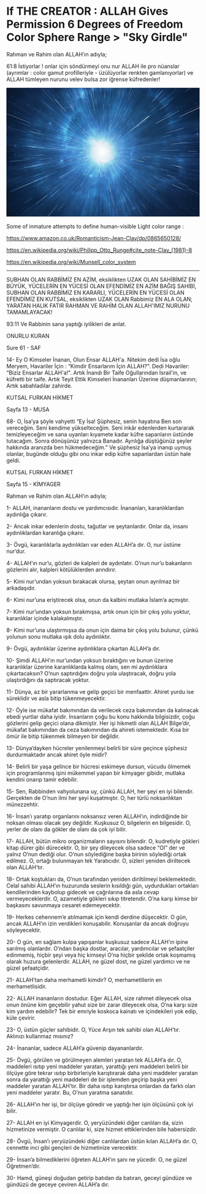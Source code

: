 # If THE CREATOR : ALLAH Gives Permission 6 Degrees of Freedom Color Sphere Range > "Sky Girdle"

Rahman ve Rahim olan ALLAH’ın adıyla;

61:8 İstiyorlar ! onlar için söndürmeyi onu nur ALLAH ile pro nüanslar (ayrımlar : color gamut profilleriyle - üzülüyorlar renkten gamlanıyorlar) ve ALLAH tümleyen nurunu velev bulsa zor iğrense küfredenler! 

![Light of ALLAH](Subhan-Rabbimiz-Rahman-ve-Rahim-Yaratıcımız-ALLAH-tümleyecek-nurunu!.png)

Some of inmature attempts to define human-visible Light color range :

https://www.amazon.co.uk/Romanticism-Jean-Clay/dp/0865650128/

https://en.wikipedia.org/wiki/Philipp_Otto_Runge#cite_note-Clay_(1981)-8

https://en.wikipedia.org/wiki/Munsell_color_system

<hr>

SUBHAN OLAN RABBİMİZ EN AZİM,
eksiklikten UZAK OLAN SAHİBİMİZ EN BÜYÜK,
YÜCELERİN EN YÜCESİ OLAN EFENDİMİZ EN AZİM BAĞIŞ SAHİBİ,
SUBHAN OLAN RABBİMİZ EN KARARLI,
YÜCELERİN EN YÜCESİ OLAN EFENDİMİZ EN KUTSAL,
eksiklikten UZAK OLAN Rabbimiz EN ALA OLAN;
YARATAN HALIK FATIR RAHMAN VE RAHİM OLAN ALLAH'IMIZ NURUNU TAMAMLAYACAK!

93:11 Ve Rabbinin sana yaptığı iyilikleri de anlat.

ONURLU KURAN

Sure 61 - SAF

14- Ey O Kimseler İnanan, Olun Ensar ALLAH'a. Nitekim dedi İsa oğlu Meryem, Havariler İçin : “Kimdir Ensarlarım İçin ALLAH?”. Dedi Havariler: “Biziz Ensarlar ALLAH'a!". Artık İnandı Bir Taife Oğullarından İsrail'in, ve küfretti bir taife. Artık Teyit Ettik Kimseleri İnananları Üzerine düşmanlarının; Artık sabahladılar zahirde.

KUTSAL FURKAN HİKMET

Sayfa 13 - MUSA

68- O, İsa’ya şöyle vahyetti “Ey İsa! Şüphesiz, senin hayatına Ben son vereceğim. Seni kendime yükselteceğim. Seni inkâr edenlerden kurtararak temizleyeceğim ve sana uyanları kıyamete kadar küfre sapanların üstünde tutacağım. Sonra dönüşünüz yalnızca Banadır. Ayrılığa düştüğünüz şeyler hakkında aranızda ben hükmedeceğim.” Ve şüphesiz İsa’ya inanıp uymuş olanlar, bugünde olduğu gibi onu inkar edip küfre sapanlardan üstün hale geldi.

KUTSAL FURKAN HİKMET

Sayfa 15 - KİMYAGER

Rahman ve Rahim olan ALLAH’ın adıyla;

1- ALLAH, inananların dostu ve yardımcısıdır. İnananları, karanlıklardan aydınlığa çıkarır.

2- Ancak inkar edenlerin dostu, tağutlar ve şeytanlardır. Onlar da, insanı aydınlıklardan karanlığa çıkarır.

3- Övgü, karanlıklarla aydınlıkları var eden ALLAH’a dır. O, nur üstüne nur’dur.

4- ALLAH’ın nur’u, gözleri de kalpleri de aydınlatır. O’nun nur’u bakanların gözlerini alır, kalpleri kötülüklerden arındırır.

5- Kimi nur’undan yoksun bırakacak olursa, şeytan onun ayrılmaz bir arkadaşıdır.

6- Kimi nur’una eriştirecek olsa, onun da kalbini mutlaka İslam’a açmıştır.

7- Kimi nur’undan yoksun bırakmışsa, artık onun için bir çıkış yolu yoktur, karanlıklar içinde kalakalmıştır.

8- Kimi nur’una ulaştırmışsa da onun için daima bir çıkış yolu bulunur, çünkü yolunun sonu mutlaka ışık dolu aydınlıktır.

9- Övgü, aydınlıklar üzerine aydınlıklara çıkartan ALLAH’a dır.

10- Şimdi ALLAH’ın nur’undan yoksun bıraktığını ve bunun üzerine karanlıklar üzerine karanlıklarda kalmış olanı, sen mi aydınlıklara çıkartacaksın? O’nun saptırdığını doğru yola ulaştıracak, doğru yola ulaştırdığını da saptıracak yoktur.

11- Dünya, az bir yararlanma ve gelip geçici bir menfaattir. Ahiret yurdu ise süreklidir ve asla bitip tükenmeyecektir.

12- Öyle ise mükafat bakımından da verilecek ceza bakımından da kalınacak ebedi yurtlar daha iyidir. İnsanların çoğu bu konu hakkında bilgisizdir, çoğu gözlerini gelip geçici olana dikmiştir. Her işi hikmetli olan ALLAH Bilge’dir, mükafat bakımından da ceza bakımından da ahireti istemektedir. Kısa bir ömür ile bitip tükenmek bilmeyen bir değildir.

13- Dünya’dayken hücreler yenilenmeyi belirli bir süre geçince şüphesiz durdurmaktadır ancak ahiret öyle midir?

14- Belirli bir yaşa gelince bir hücresi eskimeye dursun, vücudu ölmemek için programlanmış işini mükemmel yapan bir kimyager gibidir, mutlaka kendini onarıp tamir edebilir.

15- Sen, Rabbinden vahyolunana uy, çünkü ALLAH, her şeyi en iyi bilendir. Gerçekten de O’nun ilmi her şeyi kuşatmıştır. O, her türlü noksanlıktan münezzehtir.

16- İnsan’ı yaratıp organlarını noksansız veren ALLAH’ın, indirdiğinde bir noksan olması olacak şey değildir. Kuşkusuz O, bilgelerin en bilgesidir. O, yerler de olanı da gökler de olanı da çok iyi bilir.

17- ALLAH, bütün mikro organizmaların sayısını bilendir. O, kudretiyle gökleri kitap dürer gibi dürecektir. O, bir şey dileyecek olsa sadece “Ol” der ve yalnız O’nun dediği olur. O’nun söylediğine başka birinin söylediği ortak edilmez. O, ortağı bulunmayan tek Yaratıcıdır. O, sizleri yeniden diriltecek olan ALLAH’tır.

18- Ortak koştukları da, O’nun tarafından yeniden diriltilmeyi beklemektedir. Celal sahibi ALLAH’ın huzurunda seslerin kısıldığı gün, uydurdukları ortakları kendilerinden kaybolup gidecek ve çağrılarına da asla cevap vermeyeceklerdir. O, azametiyle gökleri sıkıp titretendir. O’na karşı kimse bir başkasını savunmaya cesaret edemeyecektir.

19- Herkes cehennem’e atılmamak için kendi derdine düşecektir. O gün, ancak ALLAH’ın izin verdikleri konuşabilir. Konuşanlar da ancak doğruyu söyleyecektir.

20- O gün, en sağlam kulpa yapışanlar kuşkusuz sadece ALLAH’ın ipine sarılmış olanlardır. O’ndan başka dostlar, aracılar, yardımcılar ve şefaatçiler edinmemiş, hiçbir şeyi veya hiç kimseyi O’na hiçbir şekilde ortak koşmamış olarak huzura gelenlerdir. ALLAH, ne güzel dost, ne güzel yardımcı ve ne güzel şefaatçidir.

21- ALLAH’tan daha merhametli kimdir? O, merhametlilerin en merhametlisidir.

22- ALLAH inananların dostudur. Eğer ALLAH, size rahmet dileyecek olsa onun önüne kim geçebilir yahut size bir zarar dileyecek olsa, O’na karşı size kim yardım edebilir? Tek bir emriyle koskoca kainatı ve içindekileri yok edip, küle çevirir.

23- O, üstün güçler sahibidir. O, Yüce Arşın tek sahibi olan ALLAH’tır. Aklınızı kullanmaz mısınız?

24- İnananlar, sadece ALLAH’a güvenip dayananlardır.

25- Övgü, görülen ve görülmeyen alemleri yaratan tek ALLAH’a dır. O, maddeleri ısıtıp yeni maddeler yaratan, yarattığı yeni maddeleri belirli bir ölçüye göre tekrar ısıtıp birbirleriyle karıştırarak daha yeni maddeler yaratan sonra da yarattığı yeni maddeleri de bir işlemden geçirip başka yeni maddeler yaratan ALLAH’tır. Bir daha ısıtıp karıştırsa onlardan da farklı olan yeni maddeler yaratır. Bu, O’nun yaratma sanatıdır.

26- ALLAH’ın her işi, bir ölçüye göredir ve yaptığı her işin ölçüsünü çok iyi bilir.

27- ALLAH en iyi Kimyagerdir. O, yeryüzündeki diğer canlıları da, sizin hizmetinize vermiştir. O canlılar ki, size hizmet ettiklerinden bile habersizdir.

28- Övgü, İnsan’ı yeryüzündeki diğer canlılardan üstün kılan ALLAH’a dır. O, cennette inci gibi gençleri de hizmetinize verecektir.

29- İnsan’a bilmediklerini öğreten ALLAH’ın şanı ne yücedir. O, ne güzel Öğretmen’dir.

30- Hamd, güneşi doğudan getirip batıdan da batıran, geceyi gündüze ve gündüzü de geceye çeviren ALLAH’a dır.

